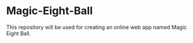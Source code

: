 # Magic-Eight-Ball
This repository will be used for creating an online web app named  Magic Eight Ball.
